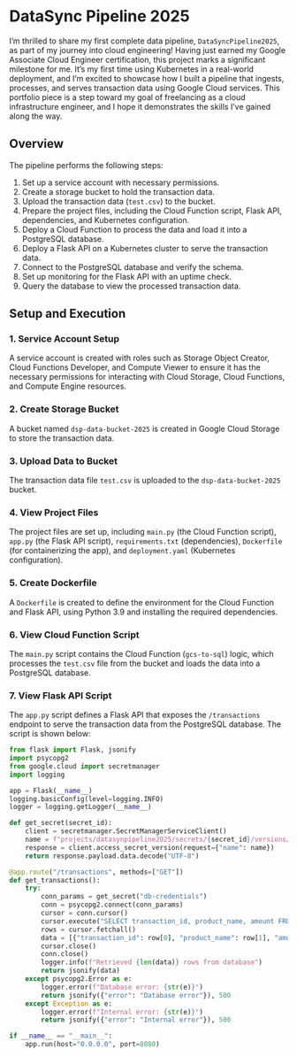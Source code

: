 # DataSync Pipeline 2025

I’m thrilled to share my first complete data pipeline, `DataSyncPipeline2025`, as part of my journey into cloud engineering! Having just earned my Google Associate Cloud Engineer certification, this project marks a significant milestone for me. It’s my first time using Kubernetes in a real-world deployment, and I’m excited to showcase how I built a pipeline that ingests, processes, and serves transaction data using Google Cloud services. This portfolio piece is a step toward my goal of freelancing as a cloud infrastructure engineer, and I hope it demonstrates the skills I’ve gained along the way.

## Overview

The pipeline performs the following steps:
1. Set up a service account with necessary permissions.
2. Create a storage bucket to hold the transaction data.
3. Upload the transaction data (`test.csv`) to the bucket.
4. Prepare the project files, including the Cloud Function script, Flask API, dependencies, and Kubernetes configuration.
5. Deploy a Cloud Function to process the data and load it into a PostgreSQL database.
6. Deploy a Flask API on a Kubernetes cluster to serve the transaction data.
7. Connect to the PostgreSQL database and verify the schema.
8. Set up monitoring for the Flask API with an uptime check.
9. Query the database to view the processed transaction data.

## Setup and Execution

### 1. Service Account Setup
A service account is created with roles such as Storage Object Creator, Cloud Functions Developer, and Compute Viewer to ensure it has the necessary permissions for interacting with Cloud Storage, Cloud Functions, and Compute Engine resources.

### 2. Create Storage Bucket
A bucket named `dsp-data-bucket-2025` is created in Google Cloud Storage to store the transaction data.

### 3. Upload Data to Bucket
The transaction data file `test.csv` is uploaded to the `dsp-data-bucket-2025` bucket.

### 4. View Project Files
The project files are set up, including `main.py` (the Cloud Function script), `app.py` (the Flask API script), `requirements.txt` (dependencies), `Dockerfile` (for containerizing the app), and `deployment.yaml` (Kubernetes configuration).

### 5. Create Dockerfile
A `Dockerfile` is created to define the environment for the Cloud Function and Flask API, using Python 3.9 and installing the required dependencies.

### 6. View Cloud Function Script
The `main.py` script contains the Cloud Function (`gcs-to-sql`) logic, which processes the `test.csv` file from the bucket and loads the data into a PostgreSQL database.

### 7. View Flask API Script
The `app.py` script defines a Flask API that exposes the `/transactions` endpoint to serve the transaction data from the PostgreSQL database. The script is shown below:

```python
from flask import Flask, jsonify
import psycopg2
from google.cloud import secretmanager
import logging

app = Flask(__name__)
logging.basicConfig(level=logging.INFO)
logger = logging.getLogger(__name__)

def get_secret(secret_id):
    client = secretmanager.SecretManagerServiceClient()
    name = f"projects/datasynpipeline2025/secrets/{secret_id}/versions/latest"
    response = client.access_secret_version(request={"name": name})
    return response.payload.data.decode("UTF-8")

@app.route("/transactions", methods=["GET"])
def get_transactions():
    try:
        conn_params = get_secret("db-credentials")
        conn = psycopg2.connect(conn_params)
        cursor = conn.cursor()
        cursor.execute("SELECT transaction_id, product_name, amount FROM transactions")
        rows = cursor.fetchall()
        data = [{"transaction_id": row[0], "product_name": row[1], "amount": float(row[2])} for row in rows]
        cursor.close()
        conn.close()
        logger.info(f"Retrieved {len(data)} rows from database")
        return jsonify(data)
    except psycopg2.Error as e:
        logger.error(f"Database error: {str(e)}")
        return jsonify({"error": "Database error"}), 500
    except Exception as e:
        logger.error(f"Internal error: {str(e)}")
        return jsonify({"error": "Internal error"}), 500

if __name__ == "__main__":
    app.run(host="0.0.0.0", port=8080)
